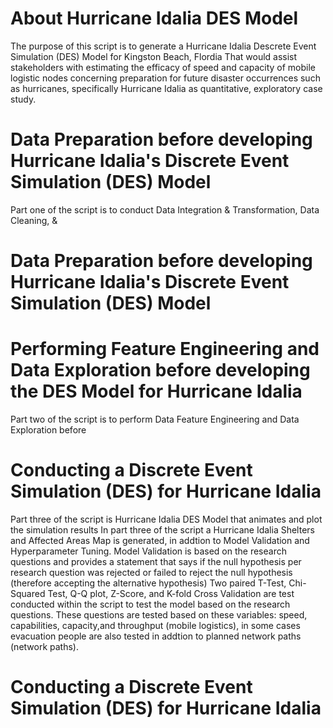 # About Hurricane Idalia DES Model
The purpose of this script is to generate a Hurricane Idalia Descrete Event Simulation (DES) Model for Kingston Beach, Flordia 
That would assist stakeholders with estimating the efficacy of speed and capacity of mobile logistic nodes concerning preparation for future disaster occurrences such as hurricanes, specifically Hurricane Idalia as quantitative, exploratory case study.  

# Data Preparation before developing Hurricane Idalia's Discrete Event Simulation (DES) Model 
Part one of the script is to conduct Data Integration & Transformation, Data Cleaning, &
# Data Preparation before developing Hurricane Idalia's Discrete Event Simulation (DES) Model 

# Performing Feature Engineering and Data Exploration before developing the DES Model for Hurricane Idalia
Part two of the script is to perform Data Feature Engineering and Data Exploration before 

# Conducting a Discrete Event Simulation (DES) for Hurricane Idalia
Part three of the script is Hurricane Idalia DES Model that animates and plot the simulation results
In part three of the script a Hurricane Idalia Shelters and Affected Areas Map is generated, in addtion to Model Validation and Hyperparameter Tuning.
Model Validation is based on the research questions and provides a statement that says if the null hypothesis per research question was rejected or failed to reject the null hypothesis (therefore accepting the alternative hypothesis)
Two paired T-Test, Chi-Squared Test, Q-Q plot, Z-Score, and K-fold Cross Validation are test conducted within the script to test the model based on the research questions.
These questions are tested based on these variables: speed, capabilities, capacity,and throughput (mobile logistics), in some cases evacuation people are also tested in addtion to planned network paths (network paths). 
# Conducting a Discrete Event Simulation (DES) for Hurricane Idalia
